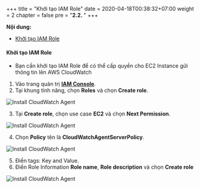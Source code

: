 +++
title = "Khởi tạo IAM Role"
date = 2020-04-18T00:38:32+07:00
weight = 2
chapter = false
pre = "<b>2.2. </b>"
+++

**Nội dung:**
- [Khởi tạo IAM Role](#khởi-tạo-iam-role)

#### Khởi tạo IAM Role

+ Bạn cần khởi tạo IAM Role để có thể cấp quyền cho EC2 Instance gửi thông tin lên AWS CloudWatch


1. Vào trang quản trị [**IAM Console**](https://console.aws.amazon.com/iam/home).
2. Tại khung tính năng, chọn **Roles** và chọn **Create role**.

![Install CloudWatch Agent](/images/5-monitoring/cloudwatch-6.PNG?width=90pc)

3. Tại **Create role**, chọn use case **EC2** và chọn **Next Permission**.  

![Install CloudWatch Agent](/images/5-monitoring/cloudwatch-7.PNG?width=90pc)

4. Chọn **Policy** tên là **CloudWatchAgentServerPolicy**.

![Install CloudWatch Agent](/images/5-monitoring/cloudwatch-8.PNG?width=90pc)

5. Điền tags: Key and Value.
6. Điền Role Information **Role name**, **Role description** và chọn **Create role**

![Install CloudWatch Agent](/images/5-monitoring/cloudwatch-9.PNG?width=90pc)
